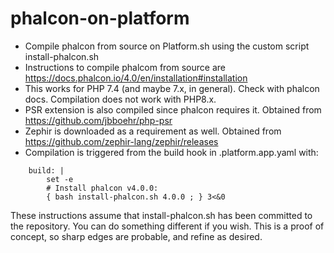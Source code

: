# phalcon-on-platform
- Compile phalcon from source on Platform.sh using the custom script install-phalcon.sh
- Instructions to compile phalcom from source are https://docs.phalcon.io/4.0/en/installation#installation
- This works for PHP 7.4 (and maybe 7.x, in general). Check with phalcon docs. Compilation does not work with PHP8.x.
- PSR extension is also compiled since phalcon requires it. Obtained from https://github.com/jbboehr/php-psr
- Zephir is downloaded as a requirement as well. Obtained from https://github.com/zephir-lang/zephir/releases
- Compilation is triggered from the build hook in .platform.app.yaml with:
```
    build: |
        set -e
        # Install phalcon v4.0.0:
        { bash install-phalcon.sh 4.0.0 ; } 3<&0
```
These instructions assume that install-phalcon.sh has been committed to the repository.
You can do something different if you wish. This is a proof of concept, so sharp edges are probable, and refine as desired.
